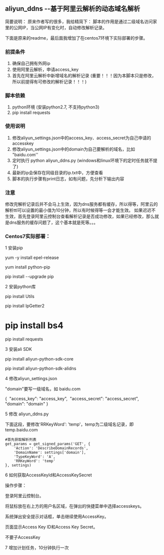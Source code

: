 ## aliyun_ddns --基于阿里云解析的动态域名解析



简要说明：
原来作者写的很多，我给精简下：
脚本的作用是通过二级域名访问家里的公网IP，当公网IP有变化时，自动修改解析记录。

下面是原来的readme，最后面我增加了在centos7环境下实际部署的步骤。

### 前提条件
1. 确保自己拥有外网ip
2. 使用阿里云解析，申请access_key
3. 首先在阿里云解析中新增域名的解析记录 (重要！！！因为本脚本只是修改，所以前提得有可修改的解析记录！！！)

### 脚本依赖
1. python环境 (安装python2.7, 不支持python3)
2. pip install requests

### 使用说明
1. 修改aliyun_settings.json中的access_key、access_secret为自己申请的accesskey
2. 修改aliyun_settings.json中的domain为自己要解析的域名，比如 "baidu.com''
3. 定时执行 python aliyun_ddns.py   (windows和linux环境下的定时任务就不提了)
4. 最新的ip会保存在同级目录的ip.txt中，方便查看
5. 脚本的执行步骤有print日志，如有问题，先分析下输出内容

### 注意
修改完解析记录后并不会马上生效，因为dns服务都有缓存，所以得等，阿里云的解析ttl可以设置的最小值为10分钟，所以有时候得等一会才能生效。
如果迟迟不生效，首先登录阿里云控制台查看解析记录是否成功修改，如果已经修改，那么就是dns服务的缓存问题了，这个基本就是死等。。。



### Centos7实际部署：

1 安装pip

yum -y install epel-release

yum install python-pip

pip install --upgrade pip

2 安装python库

pip install Utils

pip install IpGetter2

# pip install bs4

pip install requests

3 安装ali SDK

pip install aliyun-python-sdk-core

pip install aliyun-python-sdk-alidns

4 修改aliyun_settings.json

"domain"要写一级域名，如 baidu.com

{
​	"access_key": "access_key",
​	"access_secret": "access_secret",
​	"domain": "domain"
}

5 修改 aliyun_ddns.py

下面这段，要修改'RRKeyWord': 'temp'，temp为二级域名记录，即 temp.baidu.com

	#首先获取解析列表
	get_params = get_signed_params('GET', {
		'Action': 'DescribeDomainRecords',
		'DomainName': settings['domain'],
		'TypeKeyWord': 'A',
		'RRKeyWord': 'temp'
	}, settings)

6 如何获取AccessKeyId和AccessKeySecret

操作步骤：

登录阿里云控制台。

将鼠标放在右上方的用户名区域，在弹出的快捷菜单中选择accesskeys。

系统弹出安全提示对话框，单击继续使用AccessKey。

页面显示Access Key ID和Access Key Secret。

不要子AccessKey

7 增加计划任务，10分钟执行一次
